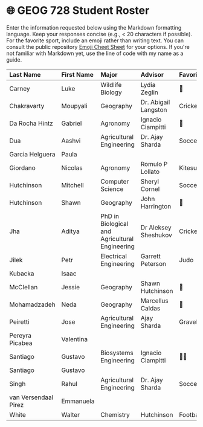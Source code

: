# 🌐 GEOG 728 Student Roster

Enter the information requested below using the Markdown formatting language.  Keep your responses concise (e.g., < 20 characters if possible).  For the favorite sport, include an emoji rather than writing text.  You can consult the public repository [Emoji Cheet Sheet](https://github.com/ikatyang/emoji-cheat-sheet) for your options.  If you're not familiar with Markdown yet, use the line of code with my name as a guide.

| Last Name                    | First Name                   | Major                        | Advisor                      | Favorite Sport               |
| :--------------------------- | :--------------------------- | :--------------------------- | :--------------------------- | :--------------------------- |
| Carney | Luke | Wildlife Biology | Lydia Zeglin | :volleyball: |
| Chakravarty| Moupyali | Geography | Dr. Abigail Langston | Cricket |
| Da Rocha Hintz| Gabriel | Agronomy | Ignacio Ciampitti | 🏐 |
| Dua | Aashvi | Agricultural Engineering | Dr. Ajay Sharda | Soccer |
| Garcia Helguera | Paula |
| Giordano | Nicolas | Agronomy | Romulo P Lollato | Kitesurf |
| Hutchinson | Mitchell | Computer Science | Sheryl Cornel | Soccer |
| Hutchinson | Shawn | Geography | John Harrington | 🏒 |
| Jha | Aditya | PhD in Biological and Agricultural Engineering| Dr Aleksey Sheshukov | Cricket/Football |
| Jilek	| Petr | Electrical Engineering | Garrett Peterson | Judo |
| Kubacka	| Isaac |
| McClellan	| Jessie | Geography | Shawn Hutchinson | 🏀 |
| Mohamadzadeh | Neda |Geography | Marcellus Caldas | 🎳 |
| Peiretti | Jose | Agricultural Engineering | Ajay Sharda | Gravel Cycling |
| Pereyra Picabea | Valentina |
| Santiago | Gustavo | Biosystems Engineering | Ignacio Ciampitti | 🚴‍♂️ |
| Santiago | Gustavo |
| Singh | Rahul | Agricultural Engineering | Dr. Ajay Sharda | Soccer |
| van Versendaal Pirez | Emmanuela |
| White | Walter | Chemistry | Hutchinson | Football |
